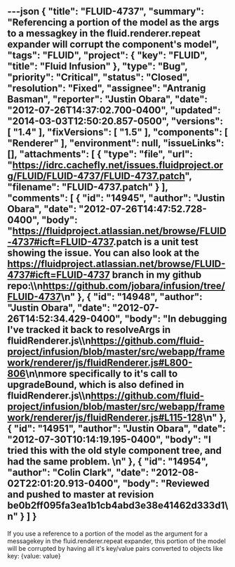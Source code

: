---json
{
  "title": "FLUID-4737",
  "summary": "Referencing a portion of the model as the args to a messagkey in the fluid.renderer.repeat expander will corrupt the component's model",
  "tags": "FLUID",
  "project": {
    "key": "FLUID",
    "title": "Fluid Infusion"
  },
  "type": "Bug",
  "priority": "Critical",
  "status": "Closed",
  "resolution": "Fixed",
  "assignee": "Antranig Basman",
  "reporter": "Justin Obara",
  "date": "2012-07-26T14:37:02.700-0400",
  "updated": "2014-03-03T12:50:20.857-0500",
  "versions": [
    "1.4"
  ],
  "fixVersions": [
    "1.5"
  ],
  "components": [
    "Renderer"
  ],
  "environment": null,
  "issueLinks": [],
  "attachments": [
    {
      "type": "file",
      "url": "https://idrc.cachefly.net/issues.fluidproject.org/FLUID/FLUID-4737/FLUID-4737.patch",
      "filename": "FLUID-4737.patch"
    }
  ],
  "comments": [
    {
      "id": "14945",
      "author": "Justin Obara",
      "date": "2012-07-26T14:47:52.728-0400",
      "body": "<https://fluidproject.atlassian.net/browse/FLUID-4737#icft=FLUID-4737>.patch is a unit test showing the issue. You can also look at the <https://fluidproject.atlassian.net/browse/FLUID-4737#icft=FLUID-4737> branch in my github repo:\\\n<https://github.com/jobara/infusion/tree/FLUID-4737>\n"
    },
    {
      "id": "14948",
      "author": "Justin Obara",
      "date": "2012-07-26T14:52:34.429-0400",
      "body": "In debugging I've tracked it back to resolveArgs in fluidRenderer.js\\\n<https://github.com/fluid-project/infusion/blob/master/src/webapp/framework/renderer/js/fluidRenderer.js#L800-806>\n\nmore specifically to it's call to upgradeBound, which is also defined in fluidRenderer.js\\\n<https://github.com/fluid-project/infusion/blob/master/src/webapp/framework/renderer/js/fluidRenderer.js#L115-128>\n"
    },
    {
      "id": "14951",
      "author": "Justin Obara",
      "date": "2012-07-30T10:14:19.195-0400",
      "body": "I tried this with the old style component tree, and had the same problem.&#x20;\n"
    },
    {
      "id": "14954",
      "author": "Colin Clark",
      "date": "2012-08-02T22:01:20.913-0400",
      "body": "Reviewed and pushed to master at revision be0b2ff095fa3ea1b1cb4abd3e38e41462d333d1\n"
    }
  ]
}
---
If you use a reference to a portion of the model as the argument for a messagekey in the fluid.renderer.repeat expander, this portion of the model will be corrupted by having all it's key/value pairs converted to objects like key: {value: value}

        